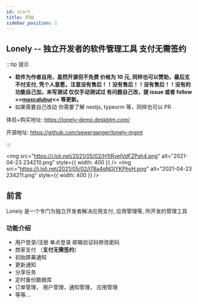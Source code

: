 ```yaml
---
id: start
title: 开始
sidebar_position: 1
---
```


## Lonely -- 独立开发者的软件管理工具 支付无需签约

:::tip 提示

- **软件为作者自用，虽然开源但不免费 价格为 10 元, 同样也可以赞助，最后支不付支付, 凭个人意愿，注意没有售后！！没有售后！！没有售后！！没有的功能自己加，未写测试 仅仅手动测试过 有问题自己改，提 issue 或者 follow >>[maxcalubur](https://github.com/sewerganger/)<< 等更新。**
- 如果需要自己改动 你需要了解 nestjs, typeorm 等，同样也可以 PR

体验+购买地址: https://lonely-demo.deskbtm.com/

开源地址: https://github.com/sewerganger/lonely-mgmt

:::

<img
src="https://i.loli.net/2021/05/02/H1tRyeIVdFZPsh4.png"
alt="2021-04-23 234210.png"
style={{ width: 400 }}
/>
<img
src="https://i.loli.net/2021/05/02/l78a4qNGIYKPhyH.png"
alt="2021-04-23 234211.png"
style={{ width: 400 }}
/>

## 前言

Lonely 是一个专门为独立开发者解决应用支付, 应用管理等, 所开发的管理工具

### 功能介绍

- 用户登录/注册 单点登录 邮箱验证码修改密码
- 商家支付 （**支付无需签约**）
- 初始屏幕通知
- 更新通知
- 分享任务
- 定时备份数据库
- 订单管理， 用户管理，通知管理， 应用管理
- 等等...
